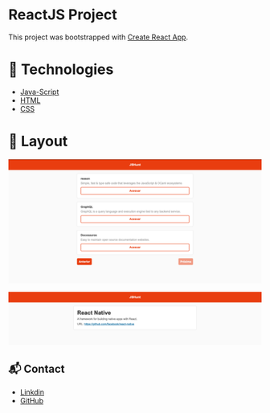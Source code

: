 # ReactJS Project

This project was bootstrapped with [Create React App](https://github.com/facebook/create-react-app).

# 🚀 Technologies

* [Java-Script](https://developer.mozilla.org/en-US/docs/Glossary/JavaScript)
* [HTML](https://developer.mozilla.org/en-US/docs/Web/HTML) 
* [CSS](https://developer.mozilla.org/en-US/docs/Web/CSS)


# 🎨 Layout

![Imagem 1](https://github.com/fredericoberchof/ReactJS-project-Rocketseat/blob/master/public/Image%202.png)

![Imagem 2](https://github.com/fredericoberchof/ReactJS-project-Rocketseat/blob/master/public/Image%201.png)


## 📬 Contact

- <a href="https://www.linkedin.com/in/frederico-berchof-69983a135/">Linkdin</a>
- <a href="https://github.com/fredericoberchof">GitHub</a>
